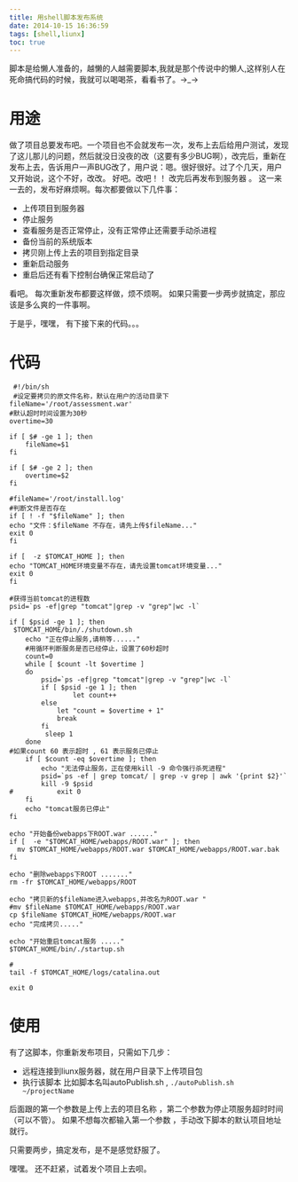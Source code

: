 ```yaml
---
title: 用shell脚本发布系统
date: 2014-10-15 16:36:59
tags: [shell,liunx]
toc: true
---
```



脚本是给懒人准备的，越懒的人越需要脚本,我就是那个传说中的懒人,这样别人在死命搞代码的时候，我就可以喝喝茶，看看书了。→_→

# 用途
做了项目总要发布吧。一个项目也不会就发布一次，发布上去后给用户测试，发现了这儿那儿的问题，然后就没日没夜的改（这要有多少BUG啊），改完后，重新在发布上去，告诉用户一声BUG改了，用户说：嗯。很好很好。过了个几天，用户又开始说，这个不好，改改。   好吧。改吧！！ 改完后再发布到服务器 。 这一来一去的，发布好麻烦啊。每次都要做以下几件事：

*    上传项目到服务器
*    停止服务
*    查看服务是否正常停止，没有正常停止还需要手动杀进程
*    备份当前的系统版本
*    拷贝刚上传上去的项目到指定目录
*    重新启动服务
*    重启后还有看下控制台确保正常启动了

看吧。 每次重新发布都要这样做，烦不烦啊。 
如果只需要一步两步就搞定，那应该是多么爽的一件事啊。

于是乎，嘿嘿， 有下接下来的代码。。。

# 代码

```
 #!/bin/sh
 #设定要拷贝的原文件名称，默认在用户的活动目录下
fileName='/root/assessment.war'
#默认超时时间设置为30秒
overtime=30

if [ $# -ge 1 ]; then
	fileName=$1
fi

if [ $# -ge 2 ]; then
	overtime=$2
fi

#fileName='/root/install.log'
#判断文件是否存在
if [ ! -f "$fileName" ]; then
echo "文件：$fileName 不存在，请先上传$fileName..."
exit 0
fi

if [  -z $TOMCAT_HOME ]; then
echo "TOMCAT_HOME环境变量不存在，请先设置tomcat环境变量..."
exit 0
fi

#获得当前tomcat的进程数
psid=`ps -ef|grep "tomcat"|grep -v "grep"|wc -l`

if [ $psid -ge 1 ]; then
 $TOMCAT_HOME/bin/./shutdown.sh
	echo "正在停止服务,请稍等......"
	#用循环判断服务是否已经停止，设置了60秒超时 
	count=0
	while [ $count -lt $overtime ]
	do
		psid=`ps -ef|grep "tomcat"|grep -v "grep"|wc -l`
		if [ $psid -ge 1 ]; then
  		     	let count++
		else
			let "count = $overtime + 1"
			break
		fi
		 sleep 1	
	done
#如果count 60 表示超时 , 61 表示服务已停止
	if [ $count -eq $overtime ]; then
		echo "无法停止服务，正在使用kill -9 命令强行杀死进程"
		psid=`ps -ef | grep tomcat/ | grep -v grep | awk '{print $2}'`
		kill -9 $psid	
#        	exit 0
	fi
	echo "tomcat服务已停止"
fi

echo "开始备份webapps下ROOT.war ......"
if [  -e "$TOMCAT_HOME/webapps/ROOT.war" ]; then
  mv $TOMCAT_HOME/webapps/ROOT.war $TOMCAT_HOME/webapps/ROOT.war.bak
fi

echo "删除webapps下ROOT ......."
rm -fr $TOMCAT_HOME/webapps/ROOT

echo "拷贝新的$fileName进入webapps,并改名为ROOT.war "
#mv $fileName $TOMCAT_HOME/webapps/ROOT.war
cp $fileName $TOMCAT_HOME/webapps/ROOT.war
echo "完成拷贝....."

echo "开始重启tomcat服务 ....."
$TOMCAT_HOME/bin/./startup.sh

#
tail -f $TOMCAT_HOME/logs/catalina.out

exit 0            
```
# 使用
有了这脚本，你重新发布项目，只需如下几步：

*   远程连接到liunx服务器，就在用户目录下上传项目包
*   执行该脚本 比如脚本名叫autoPublish.sh , `./autoPublish.sh ~/projectName`

后面跟的第一个参数是上传上去的项目名称 ，第二个参数为停止项服务超时时间（可以不管）。
如果不想每次都输入第一个参数 ，手动改下脚本的默认项目地址就行。

只需要两步，搞定发布，是不是感觉舒服了。

嘿嘿。  还不赶紧，试着发个项目上去呗。